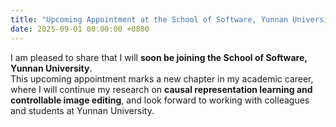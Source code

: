 ```yaml
---
title: "Upcoming Appointment at the School of Software, Yunnan University 🎓"
date: 2025-09-01 00:00:00 +0800
---
```


I am pleased to share that I will **soon be joining the School of Software, Yunnan University**.  
This upcoming appointment marks a new chapter in my academic career, where I will continue my research on **causal representation learning and controllable image editing**, and look forward to working with colleagues and students at Yunnan University.  
